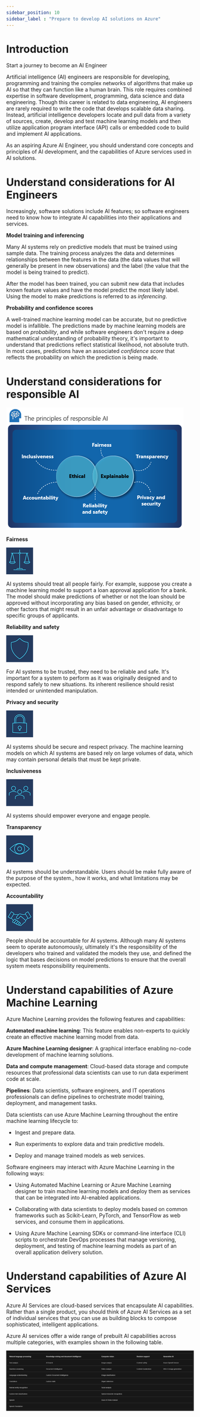 ```yaml
---
sidebar_position: 10
sidebar_label : "Prepare to develop AI solutions on Azure"
---
```


# Introduction

Start a journey to become an AI Engineer

Artificial intelligence (AI) engineers are responsible for developing, programming and training the complex networks of algorithms that make up AI so that they can function like a human brain. This role requires combined expertise in software development, programming, data science and data engineering. Though this career is related to data engineering, AI engineers are rarely required to write the code that develops scalable data sharing. Instead, artificial intelligence developers locate and pull data from a variety of sources, create, develop and test machine learning models and then utilize application program interface (API) calls or embedded code to build and implement AI applications.

As an aspiring Azure AI Engineer, you should understand core concepts and principles of AI development, and the capabilities of Azure services used in AI solutions.

# Understand considerations for AI Engineers

Increasingly, software solutions include AI features; so software engineers need to know how to integrate AI capabilities into their applications and services.

**Model training and inferencing**

Many AI systems rely on predictive models that must be trained using sample data. The training process analyzes the data and determines relationships between the features in the data (the data values that will generally be present in new observations) and the label (the value that the model is being trained to predict).

After the model has been trained, you can submit new data that includes known feature values and have the model predict the most likely label. Using the model to make predictions is referred to as *inferencing*.

**Probability and confidence scores**

A well-trained machine learning model can be accurate, but no predictive model is infallible. The predictions made by machine learning models are based on *probability*, and while software engineers don't require a deep mathematical understanding of probability theory, it's important to understand that predictions reflect statistical likelihood, not absolute truth. In most cases, predictions have an associated *confidence score* that reflects the probability on which the prediction is being made.

# Understand considerations for responsible AI

![ai-responsible](img/ai_responsible.png)

**Fairness**

![fairness](img/fairness.png)

AI systems should treat all people fairly. For example, suppose you create a machine learning model to support a loan approval application for a bank. The model should make predictions of whether or not the loan should be approved without incorporating any bias based on gender, ethnicity, or other factors that might result in an unfair advantage or disadvantage to specific groups of applicants.

**Reliability and safety**

![reliability](img/reliability-safety%20(1).png)

For AI systems to be trusted, they need to be reliable and safe. It's important for a system to perform as it was originally designed and to respond safely to new situations. Its inherent resilience should resist intended or unintended manipulation.

**Privacy and security**

![privacy](img/privacy-security.png)

AI systems should be secure and respect privacy. The machine learning models on which AI systems are based rely on large volumes of data, which may contain personal details that must be kept private.

**Inclusiveness**

![inclusiveness](img/inclusiveness.png)

AI systems should empower everyone and engage people.

**Transparency**

![transparency](img/transparency.png)

AI systems should be understandable. Users should be make fully aware of the purpose of the system., how it works, and what limitations may be expected. 

**Accountability**

![accountability](img/accountability.png)

People should be accountable for AI systems. Although many AI systems seem to operate autonomously, ultimately it's the responsibility of the developers who trained and validated the models they use, and defined the logic that bases decisions on model predictions to ensure that the overall system meets responsibility requirements. 

# Understand capabilities of Azure Machine Learning

Azure Machine Learning provides the following features and capabilities:

**Automated machine learning**:	This feature enables non-experts to quickly create an effective machine learning model from data.

**Azure Machine Learning designer**: A graphical interface enabling no-code development of machine learning solutions.

**Data and compute management**: Cloud-based data storage and compute resources that professional data scientists can use to run data experiment code at scale.

**Pipelines**: Data scientists, software engineers, and IT operations professionals can define pipelines to orchestrate model training, deployment, and management tasks.

Data scientists can use Azure Machine Learning throughout the entire machine learning lifecycle to:

- Ingest and prepare data.

- Run experiments to explore data and train predictive models.

- Deploy and manage trained models as web services.

Software engineers may interact with Azure Machine Learning in the following ways:

- Using Automated Machine Learning or Azure Machine Learning designer to train machine learning models and deploy them as services that can be integrated into AI-enabled applications.

- Collaborating with data scientists to deploy models based on common frameworks such as Scikit-Learn, PyTorch, and TensorFlow as web services, and consume them in applications.

- Using Azure Machine Learning SDKs or command-line interface (CLI) scripts to orchestrate DevOps processes that manage versioning, deployment, and testing of machine learning models as part of an overall application delivery solution.

# Understand capabilities of Azure AI Services

Azure AI Services are cloud-based services that encapsulate AI capabilities. Rather than a single product, you should think of Azure AI Services as a set of individual services that you can use as building blocks to compose sophisticated, intelligent applications.

Azure AI services offer a wide range of prebuilt AI capabilities across multiple categories, with examples shown in the following table.

![ai services](img/ai_services.png)

